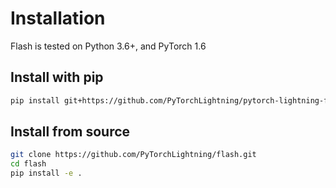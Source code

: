 # Installation

Flash is tested on Python 3.6+, and PyTorch 1.6

## Install with pip

```bash
pip install git+https://github.com/PyTorchLightning/pytorch-lightning-flash/
```

## Install from source

``` bash
git clone https://github.com/PyTorchLightning/flash.git
cd flash 
pip install -e .
```

